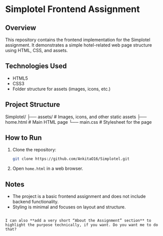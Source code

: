 # Simplotel Frontend Assignment

## Overview
This repository contains the frontend implementation for the Simplotel assignment. It demonstrates a simple hotel-related web page structure using HTML, CSS, and assets.

## Technologies Used
- HTML5
- CSS3
- Folder structure for assets (images, icons, etc.)

## Project Structure

Simplotel/
├── assets/       # Images, icons, and other static assets
├── home.html     # Main HTML page
└── main.css      # Stylesheet for the page


## How to Run
1. Clone the repository:
   ```bash
   git clone https://github.com/AnkitaO16/Simplotel.git

2. Open `home.html` in a web browser.

## Notes

* The project is a basic frontend assignment and does not include backend functionality.
* Styling is minimal and focuses on layout and structure.

```

I can also **add a very short “About the Assignment” section** to highlight the purpose technically, if you want. Do you want me to do that?
```
